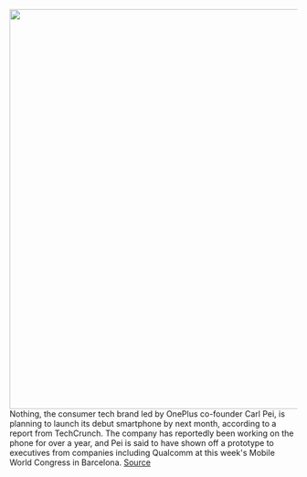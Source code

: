 <img src='https://cdn.vox-cdn.com/thumbor/wyP6yp7vo2kCYTobXbkSkp09naw=/0x0:2040x1360/1200x800/filters:focal(857x517:1183x843)/cdn.vox-cdn.com/uploads/chorus_image/image/70570376/DSCF4372_Edited.0.jpeg' width='700px' /><br/>
Nothing, the consumer tech brand led by OnePlus co-founder Carl Pei, is planning to launch its debut smartphone by next month, according to a report from TechCrunch. The company has reportedly been working on the phone for over a year, and Pei is said to have shown off a prototype to executives from companies including Qualcomm at this week's Mobile World Congress in Barcelona.
<a href='https://www.theverge.com/2022/3/2/22958333/carl-pei-nothing-oneplus-android-smartphone-launch'> Source <a/>